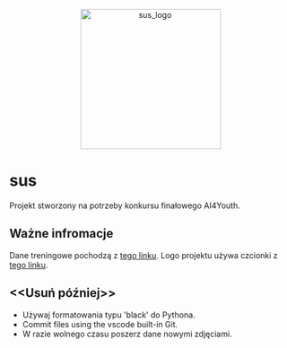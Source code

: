 <p align="center">
  <img src="https://user-images.githubusercontent.com/81438101/170553249-70f27bda-f909-40f4-be1d-85f551f6c3de.png" width="250px" alt="sus_logo">
</p>

# sus
Projekt stworzony na potrzeby konkursu finałowego AI4Youth.

## Ważne infromacje
Dane treningowe pochodzą z [tego linku](https://github.com/usuyama/ePillID-benchmark).
Logo projektu używa czcionki z [tego linku](https://www.1001fonts.com/timeburner-font.html).

## <<Usuń później>>
- Używaj formatowania typu 'black' do Pythona.
- Commit files using the vscode built-in Git.
- W razie wolnego czasu poszerz dane nowymi zdjęciami.
